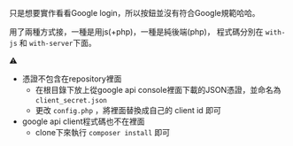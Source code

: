 只是想要實作看看Google login，所以按鈕並沒有符合Google規範哈哈。

用了兩種方式接，一種是用js(+php)，一種是純後端(php)，
程式碼分別在 `with-js` 和 `with-server`下面。

:warning:
- 憑證不包含在repository裡面
  - 在根目錄下放上從google api console裡面下載的JSON憑證，並命名為 `client_secret.json`
  - 更改 `config.php` ，將裡面替換成自己的 client id 即可
- google api client程式碼也不在裡面
  - clone下來執行 `composer install` 即可
